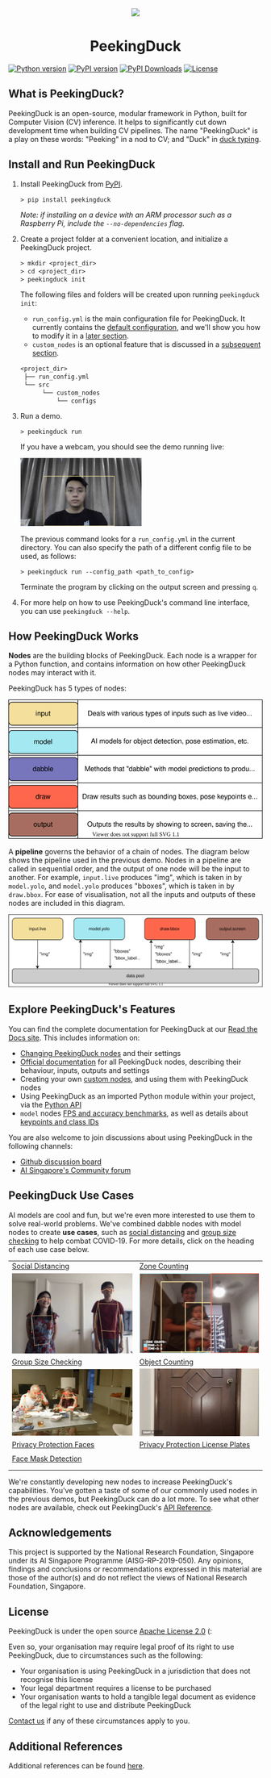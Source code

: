 <div align="center">
    <img src="https://raw.githubusercontent.com/aimakerspace/PeekingDuck/dev/images/readme/peekingduck.png" width="30%">
    <h1>PeekingDuck</h1>
</div>

[![Python version](https://img.shields.io/badge/python-3.6%20%7C%203.7%20%7C%203.8-blue.svg)](https://pypi.org/project/peekingduck/)
[![PyPI version](https://badge.fury.io/py/peekingduck.svg)](https://pypi.org/project/peekingduck/)
[![PyPI Downloads](https://img.shields.io/pypi/dm/peekingduck)](https://pypi.org/project/peekingduck/)
[![License](https://img.shields.io/badge/license-Apache%202.0-blue.svg)](https://github.com/aimakerspace/PeekingDuck/blob/dev/LICENSE)

## What is PeekingDuck?

PeekingDuck is an open-source, modular framework in Python, built for Computer Vision (CV) inference. It helps to significantly cut down development time when building CV pipelines. The name "PeekingDuck" is a play on these words: "Peeking" in a nod to CV; and "Duck" in [duck typing](https://en.wikipedia.org/wiki/Duck_typing).


## Install and Run PeekingDuck

1. Install PeekingDuck from [PyPI](https://pypi.org/project/peekingduck/).
    ```
    > pip install peekingduck
    ```
    *Note: if installing on a device with an ARM processor such as a Raspberry Pi, include the `--no-dependencies` flag.*

2. Create a project folder at a convenient location, and initialize a PeekingDuck project.
    ```
    > mkdir <project_dir>
    > cd <project_dir>
    > peekingduck init
    ```
    The following files and folders will be created upon running `peekingduck init`:
    - `run_config.yml` is the main configuration file for PeekingDuck. It currently contains the [default configuration](run_config.yml), and we'll show you how to modify it in a [later section](#changing-nodes-and-settings).
    - `custom_nodes` is an optional feature that is discussed in a [subsequent section](#create-custom-nodes).
    ```
    <project_dir>
     ├── run_config.yml
     └── src
          └── custom_nodes
              └── configs
    ```

3. Run a demo.
    ```
    > peekingduck run
    ```

    If you have a webcam, you should see the demo running live:

    <img src="https://raw.githubusercontent.com/aimakerspace/PeekingDuck/dev/images/readme/yolo_demo.gif" width="50%">

    The previous command looks for a `run_config.yml` in the current directory. You can also specify the path of a different config file to be used, as follows:
    ```
    > peekingduck run --config_path <path_to_config>
    ```

    Terminate the program by clicking on the output screen and pressing `q`.

4. For more help on how to use PeekingDuck's command line interface, you can use `peekingduck --help`.


## How PeekingDuck Works

**Nodes** are the building blocks of PeekingDuck. Each node is a wrapper for a Python function, and contains information on how other PeekingDuck nodes may interact with it.

PeekingDuck has 5 types of nodes:

<img src="https://raw.githubusercontent.com/aimakerspace/PeekingDuck/dev/diagrams/node_types.drawio.svg">

A **pipeline** governs the behavior of a chain of nodes. The diagram below shows the pipeline used in the previous demo. Nodes in a pipeline are called in sequential order, and the output of one node will be the input to another. For example, `input.live` produces "img", which is taken in by `model.yolo`, and `model.yolo` produces "bboxes", which is taken in by `draw.bbox`. For ease of visualisation, not all the inputs and outputs of these nodes are included in this diagram.

<img src="https://raw.githubusercontent.com/aimakerspace/PeekingDuck/dev/diagrams/yolo_demo.drawio.svg">


## Explore PeekingDuck's Features

You can find the complete documentation for PeekingDuck at our [Read the Docs site](https://peekingduck.readthedocs.io/en/stable/). This includes information on:
- [Changing PeekingDuck nodes](https://peekingduck.readthedocs.io/en/stable/getting_started/02_configure_pkdk.html) and their settings
- [Official documentation](https://peekingduck.readthedocs.io/en/stable/peekingduck.pipeline.nodes.html) for all PeekingDuck nodes, describing their behaviour, inputs, outputs and settings
- Creating your own [custom nodes](https://peekingduck.readthedocs.io/en/stable/getting_started/03_custom_nodes.html), and using them with PeekingDuck nodes
- Using PeekingDuck as an imported Python module within your project, via the [Python API](https://peekingduck.readthedocs.io/en/stable/getting_started/04_python_mode.html)
- `model` nodes [FPS and accuracy benchmarks](https://peekingduck.readthedocs.io/en/stable/resources/01_benchmarks.html), as well as details about [keypoints and class IDs](https://peekingduck.readthedocs.io/en/stable/resources/02_model_indices.html)

You are also welcome to join discussions about using PeekingDuck in the following channels:
- [Github discussion board](https://github.com/aimakerspace/PeekingDuck/discussions)
- [AI Singapore's Community forum](https://community.aisingapore.org/groups/computer-vision/forum/)


## PeekingDuck Use Cases

AI models are cool and fun, but we're even more interested to use them to solve real-world problems. We've combined dabble nodes with model nodes to create **use cases**, such as [social distancing](https://aisingapore.org/2020/06/hp-social-distancing/) and [group size checking](https://aisingapore.org/2021/05/covid-19-stay-vigilant-with-group-size-checker/) to help combat COVID-19. For more details, click on the heading of each use case below.

|                                                              |                                                              |
| ------------------------------------------------------------ | ------------------------------------------------------------ |
| [Social Distancing](use_cases/social_distancing.md)          | [Zone Counting](use_cases/zone_counting.md)                  |
| <img src="https://raw.githubusercontent.com/aimakerspace/PeekingDuck/dev/images/readme/social_distancing.gif" width="100%"> | <img src="https://raw.githubusercontent.com/aimakerspace/PeekingDuck/dev/images/readme/zone_counting.gif" width="100%"> |
| [Group Size Checking](use_cases/group_size_checking.md)      | [Object Counting](use_cases/object_counting.md)              |
| <img src="https://raw.githubusercontent.com/aimakerspace/PeekingDuck/dev/images/readme/group_size_check_2.gif" width="100%"> | <img src="https://raw.githubusercontent.com/aimakerspace/PeekingDuck/dev/images/readme/object_counting.gif" width="100%"> |
| [Privacy Protection Faces](use_cases/privacy_protection_faces.md) | [Privacy Protection License Plates](use_cases/privacy_license_plate.md) |
|                                                              |                                                              |
| [Face Mask Detection](use_cases/face_mask_detection.md)      |                                                              |
|                                                              |                                                              |
|                                                              |                                                              |


We're constantly developing new nodes to increase PeekingDuck's capabilities. You've gotten a taste of some of our commonly used nodes in the previous demos, but PeekingDuck can do a lot more. To see what other nodes are available, check out PeekingDuck's [API Reference](https://peekingduck.readthedocs.io/en/stable/peekingduck.pipeline.nodes.html).


## Acknowledgements

This project is supported by the National Research Foundation, Singapore under its AI Singapore Programme (AISG-RP-2019-050). Any opinions, findings and conclusions or recommendations expressed in this material are those of the author(s) and do not reflect the views of National Research Foundation, Singapore.

## License

PeekingDuck is under the open source [Apache License 2.0](https://github.com/aimakerspace/PeekingDuck/blob/dev/LICENSE) (:

Even so, your organisation may require legal proof of its right to use PeekingDuck, due to circumstances such as the following:
- Your organisation is using PeekingDuck in a jurisdiction that does not recognise this license
- Your legal department requires a license to be purchased
- Your organisation wants to hold a tangible legal document as evidence of the legal right to use and distribute PeekingDuck

[Contact us](https://aisingapore.org/home/contact/) if any of these circumstances apply to you.

## Additional References
Additional references can be found [here](https://peekingduck.readthedocs.io/en/stable/resources/03_bibliography.html).

